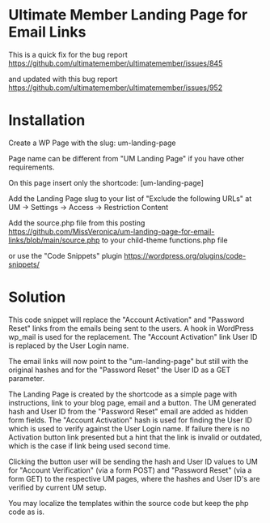 # Ultimate Member Landing Page for Email Links

This is a quick fix for the bug report https://github.com/ultimatemember/ultimatemember/issues/845

and updated with this bug report https://github.com/ultimatemember/ultimatemember/issues/952

# Installation

Create a WP Page with the slug: um-landing-page

Page name can be different from "UM Landing Page" if you have other requirements.

On this page insert only the shortcode: [um-landing-page]

Add the Landing Page slug to your list of "Exclude the following URLs" at UM -> Settings -> Access -> Restriction Content 

Add the source.php file from this posting https://github.com/MissVeronica/um-landing-page-for-email-links/blob/main/source.php to your child-theme functions.php file

or use the "Code Snippets" plugin https://wordpress.org/plugins/code-snippets/

# Solution

This code snippet will replace the "Account Activation" and "Password Reset" links from the emails being sent to the users. A hook in WordPress wp_mail is used for the replacement. The "Account Activation" link User ID is replaced by the User Login name.

The email links will now point to the "um-landing-page" but still with the original hashes and for the "Password Reset" the User ID as a GET parameter.

The Landing Page is created by the shortcode as a simple page with instructions, link to your blog page, email and a button. The UM generated hash and User ID from the "Password Reset" email are added as hidden form fields. The "Account Activation" hash is used for finding the User ID which is used to verify against the User Login name. If failure there is no Activation button link presented but a hint that the link is invalid or outdated, which is the case if link being used second time.

Clicking the button user will be sending the hash and User ID values to UM for "Account Verification" (via a form POST) and "Password Reset" (via a form GET) to the respective UM pages, where the hashes and User ID's are verified by current UM setup.

You may localize the templates within the source code but keep the php code as is.

